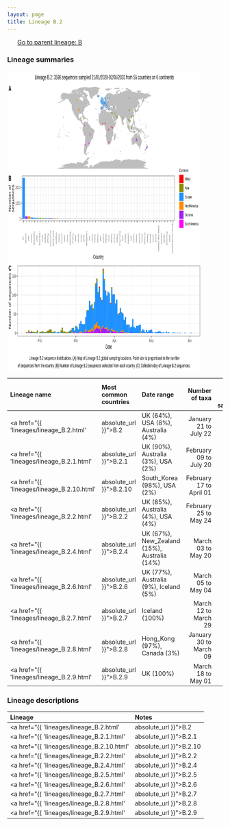 ```yaml
---
layout: page
title: Lineage B.2
---
```




<p>
<ul class="actions small">
	 <a href="{{ 'lineages/lineage_B.html' | absolute_url }}" class="button special fit">Go to parent lineage: B</a>
</ul>
</p>
<h3> Lineage summaries</h3>

<img src="../assets/images/B.2.svg" alt="B.2 lineage summary figure" width="90%" height="700px" />


| Lineage name | Most common countries | Date range | Number of taxa |  Days since last sampling | Known Travel | Recall value |
|:-----|:-----|:-------|-------:|-------:|:---------|--------:|
| <a href="{{ 'lineages/lineage_B.2.html' | absolute_url }}">B.2</a> | UK (64%), USA (8%), Australia (4%) | January 21 to July 22 | 1997 | 13 |  | 0.978 |
| <a href="{{ 'lineages/lineage_B.2.1.html' | absolute_url }}">B.2.1</a> | UK (90%), Australia (3%), USA (2%) | February 09 to July 20 | 2173 | 15 |  | 0.995 |
| <a href="{{ 'lineages/lineage_B.2.10.html' | absolute_url }}">B.2.10</a> | South_Korea (98%), USA (2%) | February 17 to April 01 | 109 | 125 |  | 1.000 |
| <a href="{{ 'lineages/lineage_B.2.2.html' | absolute_url }}">B.2.2</a> | UK (85%), Australia (4%), USA (4%) | February 25 to May 24 | 352 | 72 |  | 1.000 |
| <a href="{{ 'lineages/lineage_B.2.4.html' | absolute_url }}">B.2.4</a> | UK (67%), New_Zealand (15%), Australia (14%) | March 03 to May 20 | 173 | 76 |  | 0.963 |
| <a href="{{ 'lineages/lineage_B.2.6.html' | absolute_url }}">B.2.6</a> | UK (77%), Australia (9%), Iceland (5%) | March 05 to May 04 | 66 | 92 |  | 0.923 |
| <a href="{{ 'lineages/lineage_B.2.7.html' | absolute_url }}">B.2.7</a> | Iceland (100%) | March 12 to March 29 | 46 | 128 |  | 0.929 |
| <a href="{{ 'lineages/lineage_B.2.8.html' | absolute_url }}">B.2.8</a> | Hong_Kong (97%), Canada (3%) | January 30 to March 09 | 34 | 148 |  | 0.750 |
| <a href="{{ 'lineages/lineage_B.2.9.html' | absolute_url }}">B.2.9</a> | UK (100%) | March 18 to May 01 | 39 | 95 |  | 0.875 |

<h3>Lineage descriptions</h3>

| Lineage | Notes |
|:-----|:-----|
| <a href="{{ 'lineages/lineage_B.2.html' | absolute_url }}">B.2</a> | A large lineage that now includes B.7 as a sublineage within it. Diversity within Hong Kong and Europe (BS=20) |
| <a href="{{ 'lineages/lineage_B.2.1.html' | absolute_url }}">B.2.1</a> | Large lineage with representation from UK, Europe, Jordan, Australia, USA, India, Ghana (BS=21)  |
| <a href="{{ 'lineages/lineage_B.2.10.html' | absolute_url }}">B.2.10</a> | Korean lineage (BS=57) |
| <a href="{{ 'lineages/lineage_B.2.2.html' | absolute_url }}">B.2.2</a> | UK/ USA/ Australia (BS=30) |
| <a href="{{ 'lineages/lineage_B.2.4.html' | absolute_url }}">B.2.4</a> | England/ Australia/ New Zealand lineage (BS=94) |
| <a href="{{ 'lineages/lineage_B.2.5.html' | absolute_url }}">B.2.5</a> | Reassigned to B.2 this week, consistently low support with similar metadata now present in parent lineage. |
| <a href="{{ 'lineages/lineage_B.2.6.html' | absolute_url }}">B.2.6</a> | UK lineage (BS=100) |
| <a href="{{ 'lineages/lineage_B.2.7.html' | absolute_url }}">B.2.7</a> | Iceland lineage (BS=71) |
| <a href="{{ 'lineages/lineage_B.2.8.html' | absolute_url }}">B.2.8</a> | Hong Kong lineage reassigned from B.7 (BS=75) |
| <a href="{{ 'lineages/lineage_B.2.9.html' | absolute_url }}">B.2.9</a> | UK lineage (BS=85) |

